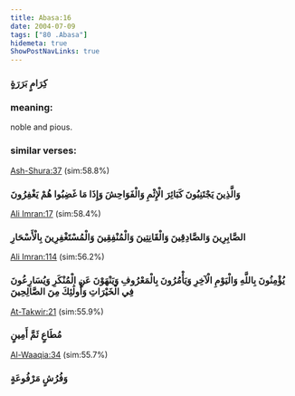 ```yaml
---
title: Abasa:16
date: 2004-07-09
tags: ["80 .Abasa"]
hidemeta: true 
ShowPostNavLinks: true 
---
```

### كِرَامٍ بَرَرَةٍ
### meaning: 
noble and pious.
### similar verses: 

[Ash-Shura:37](/42/37) (sim:58.8%)

### وَالَّذِينَ يَجْتَنِبُونَ كَبَائِرَ الْإِثْمِ وَالْفَوَاحِشَ وَإِذَا مَا غَضِبُوا هُمْ يَغْفِرُونَ

[Ali Imran:17](/3/17) (sim:58.4%)

### الصَّابِرِينَ وَالصَّادِقِينَ وَالْقَانِتِينَ وَالْمُنْفِقِينَ وَالْمُسْتَغْفِرِينَ بِالْأَسْحَارِ

[Ali Imran:114](/3/114) (sim:56.2%)

### يُؤْمِنُونَ بِاللَّهِ وَالْيَوْمِ الْآخِرِ وَيَأْمُرُونَ بِالْمَعْرُوفِ وَيَنْهَوْنَ عَنِ الْمُنْكَرِ وَيُسَارِعُونَ فِي الْخَيْرَاتِ وَأُولَٰئِكَ مِنَ الصَّالِحِينَ

[At-Takwir:21](/81/21) (sim:55.9%)

### مُطَاعٍ ثَمَّ أَمِينٍ

[Al-Waaqia:34](/56/34) (sim:55.7%)

### وَفُرُشٍ مَرْفُوعَةٍ
